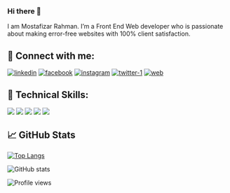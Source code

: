 
### Hi there 👋

I am Mostafizar Rahman. I’m a Front End Web developer who is passionate about making error-free websites with 100% client satisfaction. 

## 🤝 Connect with me:
[<img src="https://i.ibb.co/HCT80VM/linkedin.png" alt="linkedin" border="0" >](https://www.linkedin.com/in/https://www.linkedin.com/in/dev-mostafizar//)
[<img src="https://i.ibb.co/qgTHT2d/facebook.png" alt="facebook" border="0" style="marginLeft:'10px'">](https://www.facebook.com/https://web.facebook.com/profile.php?id=100008522538788)
[<img src="https://i.ibb.co/7njZ6hJ/instagram.png" alt="instagram" border="0">](https://www.instagram.com/https://www.instagram.com/dev.mostafizar//)
[<img src="https://i.ibb.co/Stv3w4k/twitter-1.png" alt="twitter-1" border="0">](https://twitter.com/https://twitter.com/MDMOSTA23184912)
[<img src="https://i.ibb.co/Bqt8g4D/web.png" alt="web" border="0">](https://mostafizar.netlify.app/)  


## 💼 Technical Skills:
![](https://img.shields.io/badge/Expertise-React-informational?logo=react&color=61DAFB)
![](https://img.shields.io/badge/Expertise-Javascript-informational?style=flat&logo=javascript&color=F7DF1E)
![](https://img.shields.io/badge/Expertise-HTML-informational?logo=HTML5&color=E34F26)
![](https://img.shields.io/badge/Expertise-CSS-informational?logo=CSS3&color=F5F5F5)
![](https://img.shields.io/badge/Expertise-SCSS-informational?logo=scss&color=61DAFB)


## 📈 GitHub Stats
[![Top Langs](https://github-readme-stats.vercel.app/api/top-langs/?username=mostafizar-rahman)](https://github.com/anuraghazra/github-readme-stats)

![GitHub stats](https://github-readme-stats.vercel.app/api?username=mostafizar-rahman&show_icons=true)  

![Profile views](https://gpvc.arturio.dev/mostafizar-rahman)  
